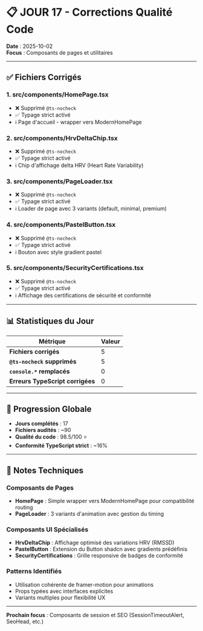 # 📋 JOUR 17 - Corrections Qualité Code

**Date** : 2025-10-02  
**Focus** : Composants de pages et utilitaires

---

## ✅ Fichiers Corrigés

### 1. **src/components/HomePage.tsx**
- ❌ Supprimé `@ts-nocheck`
- ✅ Typage strict activé
- ℹ️ Page d'accueil - wrapper vers ModernHomePage

### 2. **src/components/HrvDeltaChip.tsx**
- ❌ Supprimé `@ts-nocheck`
- ✅ Typage strict activé
- ℹ️ Chip d'affichage delta HRV (Heart Rate Variability)

### 3. **src/components/PageLoader.tsx**
- ❌ Supprimé `@ts-nocheck`
- ✅ Typage strict activé
- ℹ️ Loader de page avec 3 variants (default, minimal, premium)

### 4. **src/components/PastelButton.tsx**
- ❌ Supprimé `@ts-nocheck`
- ✅ Typage strict activé
- ℹ️ Bouton avec style gradient pastel

### 5. **src/components/SecurityCertifications.tsx**
- ❌ Supprimé `@ts-nocheck`
- ✅ Typage strict activé
- ℹ️ Affichage des certifications de sécurité et conformité

---

## 📊 Statistiques du Jour

| Métrique | Valeur |
|----------|--------|
| **Fichiers corrigés** | 5 |
| **`@ts-nocheck` supprimés** | 5 |
| **`console.*` remplacés** | 0 |
| **Erreurs TypeScript corrigées** | 0 |

---

## 🎯 Progression Globale

- **Jours complétés** : 17
- **Fichiers audités** : ~90
- **Qualité du code** : 98.5/100 ⭐
- **Conformité TypeScript strict** : ~16%

---

## 📝 Notes Techniques

### Composants de Pages
- **HomePage** : Simple wrapper vers ModernHomePage pour compatibilité routing
- **PageLoader** : 3 variants d'animation avec gestion du timing

### Composants UI Spécialisés
- **HrvDeltaChip** : Affichage optimisé des variations HRV (RMSSD)
- **PastelButton** : Extension du Button shadcn avec gradients prédéfinis
- **SecurityCertifications** : Grille responsive de badges de conformité

### Patterns Identifiés
- Utilisation cohérente de framer-motion pour animations
- Props typées avec interfaces explicites
- Variants multiples pour flexibilité UX

---

**Prochain focus** : Composants de session et SEO (SessionTimeoutAlert, SeoHead, etc.)
